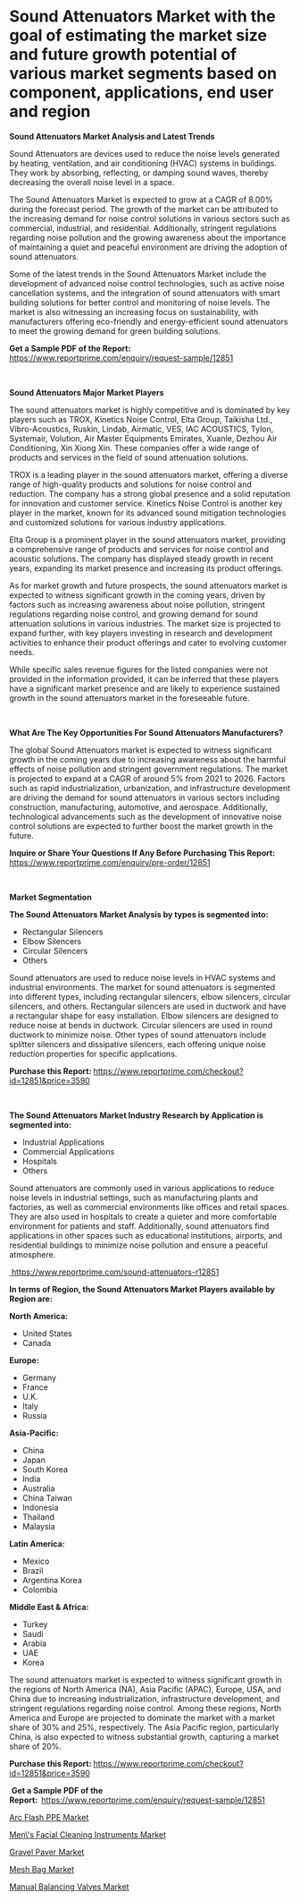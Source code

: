 <p><h1>Sound Attenuators Market with the goal of estimating the market size and future growth potential of various market segments based on component, applications, end user and region</h1></p><p><strong>Sound Attenuators Market Analysis and Latest Trends</strong></p>
<p><p>Sound Attenuators are devices used to reduce the noise levels generated by heating, ventilation, and air conditioning (HVAC) systems in buildings. They work by absorbing, reflecting, or damping sound waves, thereby decreasing the overall noise level in a space.</p><p>The Sound Attenuators Market is expected to grow at a CAGR of 8.00% during the forecast period. The growth of the market can be attributed to the increasing demand for noise control solutions in various sectors such as commercial, industrial, and residential. Additionally, stringent regulations regarding noise pollution and the growing awareness about the importance of maintaining a quiet and peaceful environment are driving the adoption of sound attenuators.</p><p>Some of the latest trends in the Sound Attenuators Market include the development of advanced noise control technologies, such as active noise cancellation systems, and the integration of sound attenuators with smart building solutions for better control and monitoring of noise levels. The market is also witnessing an increasing focus on sustainability, with manufacturers offering eco-friendly and energy-efficient sound attenuators to meet the growing demand for green building solutions.</p></p>
<p><strong>Get a Sample PDF of the Report:&nbsp;</strong> <a href="https://www.reportprime.com/enquiry/request-sample/12851">https://www.reportprime.com/enquiry/request-sample/12851</a></p>
<p>&nbsp;</p>
<p><strong>Sound Attenuators Major Market Players</strong></p>
<p><p>The sound attenuators market is highly competitive and is dominated by key players such as TROX, Kinetics Noise Control, Elta Group, Taikisha Ltd., Vibro-Acoustics, Ruskin, Lindab, Airmatic, VES, IAC ACOUSTICS, Tylon, Systemair, Volution, Air Master Equipments Emirates, Xuanle, Dezhou Air Conditioning, Xin Xiong Xin. These companies offer a wide range of products and services in the field of sound attenuation solutions.</p><p>TROX is a leading player in the sound attenuators market, offering a diverse range of high-quality products and solutions for noise control and reduction. The company has a strong global presence and a solid reputation for innovation and customer service. Kinetics Noise Control is another key player in the market, known for its advanced sound mitigation technologies and customized solutions for various industry applications.</p><p>Elta Group is a prominent player in the sound attenuators market, providing a comprehensive range of products and services for noise control and acoustic solutions. The company has displayed steady growth in recent years, expanding its market presence and increasing its product offerings.</p><p>As for market growth and future prospects, the sound attenuators market is expected to witness significant growth in the coming years, driven by factors such as increasing awareness about noise pollution, stringent regulations regarding noise control, and growing demand for sound attenuation solutions in various industries. The market size is projected to expand further, with key players investing in research and development activities to enhance their product offerings and cater to evolving customer needs.</p><p>While specific sales revenue figures for the listed companies were not provided in the information provided, it can be inferred that these players have a significant market presence and are likely to experience sustained growth in the sound attenuators market in the foreseeable future.</p></p>
<p>&nbsp;</p>
<p><strong>What Are The Key Opportunities For Sound Attenuators Manufacturers?</strong></p>
<p><p>The global Sound Attenuators market is expected to witness significant growth in the coming years due to increasing awareness about the harmful effects of noise pollution and stringent government regulations. The market is projected to expand at a CAGR of around 5% from 2021 to 2026. Factors such as rapid industrialization, urbanization, and infrastructure development are driving the demand for sound attenuators in various sectors including construction, manufacturing, automotive, and aerospace. Additionally, technological advancements such as the development of innovative noise control solutions are expected to further boost the market growth in the future.</p></p>
<p><strong>Inquire or Share Your Questions If Any Before Purchasing This Report:</strong> <a href="https://www.reportprime.com/enquiry/pre-order/12851">https://www.reportprime.com/enquiry/pre-order/12851</a></p>
<p>&nbsp;</p>
<p><strong>Market Segmentation</strong></p>
<p><strong>The Sound Attenuators Market Analysis by types is segmented into:</strong></p>
<p><ul><li>Rectangular Silencers</li><li>Elbow Silencers</li><li>Circular Silencers</li><li>Others</li></ul></p>
<p><p>Sound attenuators are used to reduce noise levels in HVAC systems and industrial environments. The market for sound attenuators is segmented into different types, including rectangular silencers, elbow silencers, circular silencers, and others. Rectangular silencers are used in ductwork and have a rectangular shape for easy installation. Elbow silencers are designed to reduce noise at bends in ductwork. Circular silencers are used in round ductwork to minimize noise. Other types of sound attenuators include splitter silencers and dissipative silencers, each offering unique noise reduction properties for specific applications.</p></p>
<p><strong>Purchase this Report:&nbsp;</strong><a href="https://www.reportprime.com/checkout?id=12851&price=3590">https://www.reportprime.com/checkout?id=12851&price=3590</a></p>
<p>&nbsp;</p>
<p><strong>The Sound Attenuators Market Industry Research by Application is segmented into:</strong></p>
<p><ul><li>Industrial Applications</li><li>Commercial Applications</li><li>Hospitals</li><li>Others</li></ul></p>
<p><p>Sound attenuators are commonly used in various applications to reduce noise levels in industrial settings, such as manufacturing plants and factories, as well as commercial environments like offices and retail spaces. They are also used in hospitals to create a quieter and more comfortable environment for patients and staff. Additionally, sound attenuators find applications in other spaces such as educational institutions, airports, and residential buildings to minimize noise pollution and ensure a peaceful atmosphere.</p></p>
<p><a href="https://www.reportprime.com/sound-attenuators-r12851">&nbsp;https://www.reportprime.com/sound-attenuators-r12851</a></p>
<p><strong>In terms of Region, the Sound Attenuators Market Players available by Region are:</strong></p>
<p>
    <p> <strong> North America: </strong>
        <ul>
            <li>United States</li>
            <li>Canada</li>
        </ul>
        </p> 
    <p> <strong> Europe: </strong>
        <ul>
            <li>Germany</li>
            <li>France</li>
            <li>U.K.</li>
            <li>Italy</li>
            <li>Russia</li>
        </ul>
        </p> 
    <p> <strong> Asia-Pacific: </strong>
        <ul>
            <li>China</li>
            <li>Japan</li>
            <li>South Korea</li>
            <li>India</li>
            <li>Australia</li>
            <li>China Taiwan</li>
            <li>Indonesia</li>
            <li>Thailand</li>
            <li>Malaysia</li>
        </ul>
        </p> 
    <p> <strong> Latin America: </strong>
        <ul>
            <li>Mexico</li>
            <li>Brazil</li>
            <li>Argentina Korea</li>
            <li>Colombia</li>
        </ul>
        </p> 
    <p> <strong> Middle East & Africa: </strong>
        <ul>
            <li>Turkey</li>
            <li>Saudi</li>
            <li>Arabia</li>
            <li>UAE</li>
            <li>Korea</li>
        </ul>
    </p>
    </p>
<p><p>The sound attenuators market is expected to witness significant growth in the regions of North America (NA), Asia Pacific (APAC), Europe, USA, and China due to increasing industrialization, infrastructure development, and stringent regulations regarding noise control. Among these regions, North America and Europe are projected to dominate the market with a market share of 30% and 25%, respectively. The Asia Pacific region, particularly China, is also expected to witness substantial growth, capturing a market share of 20%.</p></p>
<p><strong>Purchase this Report: </strong><a href="https://www.reportprime.com/checkout?id=12851&price=3590">https://www.reportprime.com/checkout?id=12851&price=3590</a></p>
<p>&nbsp;<strong>Get a Sample PDF of the Report:&nbsp;&nbsp;</strong><a href="https://www.reportprime.com/enquiry/request-sample/12851">https://www.reportprime.com/enquiry/request-sample/12851</a></p>
<p><strong></strong></p>
<p><p><a href="https://www.linkedin.com/pulse/arc-flash-ppe-market-emerging-trends-future-prospects-0oqje?trackingId=L%2BNZx415TNyX5%2BI5Cw7CsA%3D%3D">Arc Flash PPE Market</a></p><p><a href="https://issuu.com/reportprime-2/docs/mens-facial-cleaning-instruments-ma_60e035bc2b5601">Men\'s Facial Cleaning Instruments Market</a></p><p><a href="https://www.linkedin.com/pulse/gravel-paver-industry-analysis-report-its-market-size-share-d0b4e?trackingId=jnJNDCKeR6SjpOZ9gl%2BCCg%3D%3D">Gravel Paver Market</a></p><p><a href="https://issuu.com/reportprime-2/docs/mesh-bag-market-size-2030.pptx_82889ea28a048d">Mesh Bag Market</a></p><p><a href="https://github.com/graysonwolfe1913/Market-Research-Report-List-1/blob/main/manual-balancing-valves-market.md">Manual Balancing Valves Market</a></p></p>